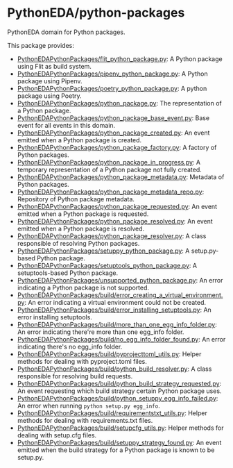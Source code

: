 # PythonEDA/python-packages

PythonEDA domain for Python packages.

This package provides:
- [PythonEDAPythonPackages/flit_python_package.py](PythonEDAPythonPackages/flit_python_package.py "FlitPythonPackage"): A Python package using Flit as build system.
- [PythonEDAPythonPackages/pipenv_python_package.py](PythonEDAPythonPackages/pipenv_python_package.py): A Python package using Pipenv. 
- [PythonEDAPythonPackages/poetry_python_package.py](PythonEDAPythonPackages/poetry_python_package.py): A python package using Poetry.
- [PythonEDAPythonPackages/python_package.py](PythonEDAPythonPackages/python_package.py): The representation of a Python package.
- [PythonEDAPythonPackages/python_package_base_event.py](PythonEDAPythonPackages/python_package_base_event.py): Base event for all events in this domain.
- [PythonEDAPythonPackages/python_package_created.py](PythonEDAPythonPackages/python_package_created.py): An event emitted when a Python package is created. 
- [PythonEDAPythonPackages/python_package_factory.py](PythonEDAPythonPackages/python_package_factory.py): A factory of Python packages. 
- [PythonEDAPythonPackages/python_package_in_progress.py](PythonEDAPythonPackages/python_package_in_progress.py): A temporary representation of a Python package not fully created.
- [PythonEDAPythonPackages/python_package_metadata.py](PythonEDAPythonPackages/python_package_metadata.py): Metadata of Python packages. 
- [PythonEDAPythonPackages/python_package_metadata_repo.py](PythonEDAPythonPackages/python_package_metadata_repo.py): Repository of Python package metadata.
- [PythonEDAPythonPackages/python_package_requested.py](PythonEDAPythonPackages/python_package_requested.py): An event emitted when a Python package is requested. 
- [PythonEDAPythonPackages/python_package_resolved.py](PythonEDAPythonPackages/python_package_resolved.py): An event emitted when a Python package is resolved. 
- [PythonEDAPythonPackages/python_package_resolver.py](PythonEDAPythonPackages/python_package_resolver.py): A class responsible of resolving Python packages.
- [PythonEDAPythonPackages/setuppy_python_package.py](PythonEDAPythonPackages/setuppy_python_package.py): A setup.py-based Python package. 
- [PythonEDAPythonPackages/setuptools_python_package.py](PythonEDAPythonPackages/setuptools_python_package.py): A setuptools-based Python package.
- [PythonEDAPythonPackages/unsupported_python_package.py](PythonEDAPythonPackages/unsupported_python_package.py): An error indicating a Python package is not supported.
- [PythonEDAPythonPackages/build/error_creating_a_virtual_environment.py](PythonEDAPythonPackages/build/error_creating_a_virtual_environment.py): An error indicating a virtual environment could not be created.
- [PythonEDAPythonPackages/build/error_installing_setuptools.py](PythonEDAPythonPackages/build/error_installing_setuptools.py): An error installing setuptools.
- [PythonEDAPythonPackages/build/more_than_one_egg_info_folder.py](PythonEDAPythonPackages/build/more_than_one_egg_info_folder.py): An error indicating there're more than one egg_info folder.
- [PythonEDAPythonPackages/build/no_egg_info_folder_found.py](PythonEDAPythonPackages/build/no_egg_info_folder_found.py): An error indicating there's no egg_info folder.
- [PythonEDAPythonPackages/build/pyprojecttoml_utils.py](PythonEDAPythonPackages/build/pyprojecttoml_utils.py): Helper methods for dealing with pyproject.toml files.
- [PythonEDAPythonPackages/build/python_build_resolver.py](PythonEDAPythonPackages/build/python_build_resolver.py): A class responsible for resolving build requests.
- [PythonEDAPythonPackages/build/python_build_strategy_requested.py](PythonEDAPythonPackages/build/python_build_strategy_requested.py): An event requesting which build strategy certain Python package uses.
- [PythonEDAPythonPackages/build/python_setuppy_egg_info_failed.py](PythonEDAPythonPackages/build/python_setuppy_egg_info_failed.py): An error when running `python setup.py egg_info`. 
- [PythonEDAPythonPackages/build/requirementstxt_utils.py](PythonEDAPythonPackages/build/requirementstxt_utils.py): Helper methods for dealing with requirements.txt files.
- [PythonEDAPythonPackages/build/setupcfg_utils.py](PythonEDAPythonPackages/build/setupcfg_utils.py): Helper methods for dealing with setup.cfg files.
- [PythonEDAPythonPackages/build/setuppy_strategy_found.py](PythonEDAPythonPackages/build/setuppy_strategy_found.py): An event emitted when the build strategy for a Python package is known to be setup.py.
